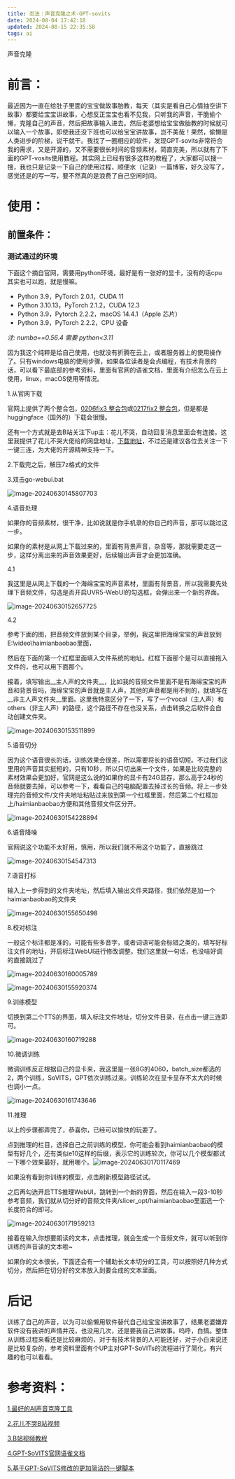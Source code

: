 ```yaml
---
title: 忍法：声音克隆之术-GPT-sovits
date: 2024-08-04 17:42:18
updated: 2024-08-15 22:35:58
tags: ai
---
```

声音克隆



# 前言：

最近因为一直在给肚子里面的宝宝做故事胎教，每天（其实是看自己心情抽空讲下故事）都要给宝宝讲故事，心想反正宝宝也看不见我，只听我的声音，干脆偷个懒，克隆自己的声音，然后把故事输入进去。然后老婆想给宝宝做胎教的时候就可以输入一个故事，即使我还没下班也可以给宝宝讲故事，岂不美哉！果然，偷懒是人类进步的阶梯，说干就干。我找了一圈相应的软件，发现GPT-sovits非常符合我的需求，又是开源的，又不需要很长时间的音频素材，简直完美，所以就有了下面的GPT-vosits使用教程。其实网上已经有很多这样的教程了，大家都可以搜一搜，我也只是记录一下自己的使用过程，顺便水（记录）一篇博客，好久没写了，感觉还是的写一写，要不然真的是浪费了自己空闲时间。



# 使用：

## 前置条件：

### 测试通过的环境

下面这个摘自官网，需要用python环境，最好是有一张好的显卡，没有的话cpu其实也可以跑，就是慢嘛。

- Python 3.9，PyTorch 2.0.1，CUDA 11
- Python 3.10.13，PyTorch 2.1.2，CUDA 12.3
- Python 3.9，Pytorch 2.2.2，macOS 14.4.1（Apple 芯片）
- Python 3.9，PyTorch 2.2.2，CPU 设备

*注: numba==0.56.4 需要 python<3.11*



因为我这个纯粹是给自己使用，也就没有折腾在云上，或者服务器上的使用操作了。只有windows电脑的使用步骤，如果各位读者是会点编程，有技术背景的话，可以看下最底部的参考资料，里面有官网的语雀文档，里面有介绍怎么在云上使用，linux，macOS使用等情况。

1.从官网下载

官网上提供了两个整合包，[0206fix3 整合包](https://huggingface.co/lj1995/GPT-SoVITS-windows-package/resolve/main/GPT-SoVITS-beta-fast-inference-branch.7z?download=true)或[0217fix2 整合包](https://huggingface.co/lj1995/GPT-SoVITS-windows-package/resolve/main/GPT-SoVITS-beta0217fix2.7z?download=true)，但是都是huggingface（国外的）下载会很慢。

还有一个方式就是去B站关注下up主：花儿不哭，自动回复消息里面会有连接。这里我提供了花儿不哭大佬给的网盘地址，[下载地址](https://pan.baidu.com/s/1OE5qL0KreO-ASHwm6Zl9gA?pwd=mqpi)，不过还是建议各位去关注一下一键三连，为大佬的开源精神支持一下。



2.下载完之后，解压7z格式的文件



3.双击go-webui.bat

![image-20240630145807703](https://wxwwt-oss.oss-cn-hangzhou.aliyuncs.com/imgRepo/image-20240630145807703.png)

4.语音处理

如果你的音频素材，很干净，比如说就是你手机录的你自己的声音，那可以跳过这一步。

如果你的素材是从网上下载过来的，里面有背景声音，杂音等，那就需要走这一步，这样分离出来的声音效果更好，后续输出声音才会更加准确。

4.1

我这里是从网上下载的一个海绵宝宝的声音素材，里面有背景音，所以我需要先处理下音频文件，勾选是否开启UVR5-WebUI的勾选框，会弹出来一个新的界面。

![image-20240630152657725](https://wxwwt-oss.oss-cn-hangzhou.aliyuncs.com/imgRepo/image-20240630152657725.png)

4.2 

参考下面的图，把音频文件放到某个目录，举例，我这里把海绵宝宝的声音放到E:\video\haimianbaobao里面，

然后在下面的第一个红框里面填入文件系统的地址。红框下面那个是可以直接拖入文件的，也可以用下面那个。

接着，填写输出__主人声的文件夹__，比如我的音频文件里面不是有海绵宝宝的声音和背景音吗，海绵宝宝的声音就是主人声，其他的声音都是用不到的，就填写在__非主人声文件夹__里面。这里我特意区分了一下，写了一个vocal（主人声）和others（非主人声）的路径，这个路径不存在也没关系，点击转换之后软件会自动创建文件夹。

![image-20240630153511899](https://wxwwt-oss.oss-cn-hangzhou.aliyuncs.com/imgRepo/image-20240630153511899.png)

5.语音切分

因为这个语音很长的话，训练效果会很差，所以需要将长的语音切短。不过我们这里用的声音其实挺短的，只有10秒，所以只切出来一个文件，如果是比较完整的素材效果会更加好，官网是这么说的如果你的显卡有24G显存，那么高于24秒的音频就要去掉，可以参考一下，看看自己的电脑配置去掉过长的音频。将上一步处理完的音频文件/文件夹地址粘贴过来放到第一个红框里面，然后第二个红框加上/haimianbaobao方便和其他音频文件区分开。

![image-20240630154228894](https://wxwwt-oss.oss-cn-hangzhou.aliyuncs.com/imgRepo/image-20240630154228894.png)

6.语音降噪

官网说这个功能不太好用，慎用，所以我们就不用这个功能了，直接跳过

![image-20240630154547313](https://wxwwt-oss.oss-cn-hangzhou.aliyuncs.com/imgRepo/image-20240630154547313.png)

7.语音打标

输入上一步得到的文件夹地址，然后填入输出文件夹路径，我们依然是加一个haimianbaobao的文件夹

![image-20240630155650498](https://wxwwt-oss.oss-cn-hangzhou.aliyuncs.com/imgRepo/image-20240630155650498.png)

8.校对标注

一般这个标注都是准的，可能有些多音字，或者词语可能会标错之类的，填写好标注文件的地址，开启标注WebUI进行修改调整。我们这里就一句话，也没啥好调的直接跳过了

![image-20240630160005789](https://wxwwt-oss.oss-cn-hangzhou.aliyuncs.com/imgRepo/image-20240630160005789.png)

![image-20240630155920374](https://wxwwt-oss.oss-cn-hangzhou.aliyuncs.com/imgRepo/image-20240630155920374.png)

9.训练模型

切换到第二个TTS的界面，填入标注文件地址，切分文件目录，在点击一键三连即可。

![image-20240630160719288](https://wxwwt-oss.oss-cn-hangzhou.aliyuncs.com/imgRepo/image-20240630160719288.png)

10.微调训练

微调训练反正根据自己的显卡来，我这里是一张8G的4060，batch_size都选的2，两个训练，SoVITS，GPT依次训练过来。训练轮次在显卡显存不太大的时候也调小一点。

![image-20240630161743646](https://wxwwt-oss.oss-cn-hangzhou.aliyuncs.com/imgRepo/image-20240630161743646.png)

11.推理

以上的步骤都弄完了，恭喜你，已经可以愉快的玩耍了。

点到推理的栏目，选择自己之前训练的模型，你可能会看到haimianbaobao的模型有好几个，还有类似e10这样的后缀，表示它的训练轮次，你可以几个模型都试一下哪个效果最好，就用哪个。![image-20240630170117469](https://wxwwt-oss.oss-cn-hangzhou.aliyuncs.com/imgRepo/image-20240630170117469.png)

如果没有看到你训练的模型，点击刷新模型路径试试。

之后再勾选开启TTS推理WebUI，跳转到一个新的界面，然后在输入一段3-10秒参考音频，我们就从切分好的音频文件夹/slicer_opt/haimianbaobao里面选一个长度符合的即可。

![image-20240630171959213](https://wxwwt-oss.oss-cn-hangzhou.aliyuncs.com/imgRepo/image-20240630171959213.png)

接着在输入你想要朗读的文本，点击推理，就会生成一个音频文件，就可以听到你训练的声音读的文本啦~

如果你的文本很长，下面还会有一个辅助长文本切分的工具，可以按照好几种方式切分，然后把在切分好的文本放入到要合成的文本里面。



# 后记

训练了自己的声音，以为可以偷懒用软件替代自己给宝宝讲故事了，结果老婆嫌弃软件没有我讲的声情并茂，也没用几次，还是要我自己讲故事。呜呼，白搞。整体从训练过程来看还是比较麻烦的，对于有技术背景的人可能还好，对于小白来说还是比较复杂的，参考资料里面有个UP主对GPT-SoVITs的流程进行了简化，有兴趣的也可以看看。



# 参考资料：

[1.最好的AI声音克隆工具](https://www.descript.com/blog/article/best-ai-voice-cloning-tools)

[2.花儿不哭B站视频](https://www.bilibili.com/video/BV12g4y1m7Uw/?vd_source=789e3d87ea4eb7ba245bd791f41f8e1f)

[3.B站视频教程](https://www.bilibili.com/video/BV1P541117yn/?spm_id_from=333.337.search-card.all.click&%3Bvd_source=4d7819b82193f7361a8b1753733c9e13&vd_source=789e3d87ea4eb7ba245bd791f41f8e1f)

[4.GPT-SoVITS官网语雀文档](https://www.yuque.com/baicaigongchang1145haoyuangong/ib3g1e)

[5.基于GPT-SoVITS修改的更加简洁的一键脚本](https://www.bilibili.com/video/BV1WC411W79t/?spm_id_from=333.788&vd_source=789e3d87ea4eb7ba245bd791f41f8e1f)
